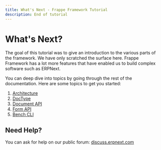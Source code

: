 ```yaml
---
title: What's Next - Frappe Framework Tutorial
description: End of tutorial
---
```


# What's Next?

The goal of this tutorial was to give an introduction to the various parts of
the framework. We have only scratched the surface here. Frappe Framework has a
lot more features that have enabled us to build complex software such as
ERPNext.

You can deep dive into topics by going through the rest of the documentation.
Here are some topics to get you started:

1. [Architecture](/docs/user/en/basics/architecture)
2. [DocType](/docs/user/en/basics/doctypes)
3. [Document API](/docs/user/en/api/document)
4. [Form API](/docs/user/en/api/form)
5. [Bench CLI](/docs/user/en/bench)

## Need Help?

You can ask for help on our public forum: [discuss.erpnext.com](https://discuss.erpnext.com)
